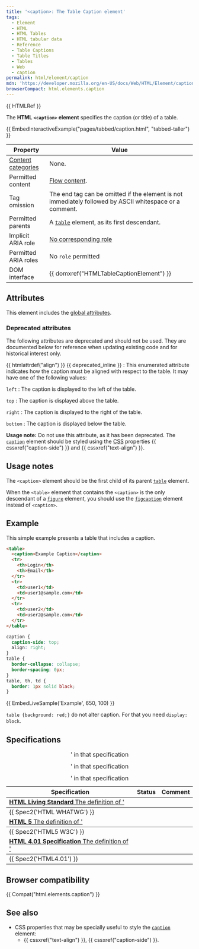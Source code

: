 ```yaml
---
title: '<caption>: The Table Caption element'
tags:
  - Element
  - HTML
  - HTML Tables
  - HTML tabular data
  - Reference
  - Table Captions
  - Table Titles
  - Tables
  - Web
  - caption
permalink: html/element/caption
mdn: 'https://developer.mozilla.org/en-US/docs/Web/HTML/Element/caption'
browserCompact: html.elements.caption
---
```

{{ HTMLRef }}

The **HTML `<caption>` element** specifies the caption (or title) of a table.

{{ EmbedInteractiveExample("pages/tabbed/caption.html", "tabbed-taller") }}

| Property | Value |
| --- | --- |
| [Content categories](/html/content_categories) | None. |
| Permitted content | [Flow content](/html/content_categories#flow_content). |
| Tag omission | The end tag can be omitted if the element is not immediately followed by ASCII whitespace or a comment. |
| Permitted parents | A [`table`](/html/element/table/) element, as its first descendant. |
| Implicit ARIA role | [No corresponding role](https://www.w3.org/TR/html-aria/#dfn-no-corresponding-role) |
| Permitted ARIA roles | No `role` permitted |
| DOM interface | {{ domxref("HTMLTableCaptionElement") }} |

## Attributes

This element includes the [global attributes](/html/global_attributes).

### Deprecated attributes

The following attributes are deprecated and should not be used. They are documented below for reference when updating existing code and for historical interest only.

{{ htmlattrdef("align") }} {{ deprecated_inline }}
: This enumerated attribute indicates how the caption must be aligned with respect to the table. It may have one of the following values:

`left`
: The caption is displayed to the left of the table.

`top`
: The caption is displayed above the table.

`right`
: The caption is displayed to the right of the table.

`bottom`
: The caption is displayed below the table.

**Usage note:** Do not use this attribute, as it has been deprecated. The [`caption`](/html/element/caption/) element should be styled using the [CSS](/en-US/docs/CSS) properties {{ cssxref("caption-side") }} and {{ cssxref("text-align") }}.

## Usage notes

The `<caption>` element should be the first child of its parent [`table`](/html/element/table/) element.

When the `<table>` element that contains the `<caption>` is the only descendant of a [`figure`](/html/element/figure/) element, you should use the [`figcaption`](/html/element/figcaption/) element instead of `<caption>`.

## Example

This simple example presents a table that includes a caption.

```html
<table>
  <caption>Example Caption</caption>
  <tr>
    <th>Login</th>
    <th>Email</th>
  </tr>
  <tr>
    <td>user1</td>
    <td>user1@sample.com</td>
  </tr>
  <tr>
    <td>user2</td>
    <td>user2@sample.com</td>
  </tr>
</table>
```

```css
caption {
  caption-side: top;
  align: right;
}
table {
  border-collapse: collapse;
  border-spacing: 0px;
}
table, th, td {
  border: 1px solid black;
}

```

{{ EmbedLiveSample('Example', 650, 100) }}

`table {background: red;}` do not alter caption. For that you need `display: block`.

## Specifications

| Specification | Status | Comment |
| --- | --- | --- |
| [**HTML Living Standard** The definition of '<caption>' in that specification](https://html.spec.whatwg.org/multipage/tables.html#the-caption-element) | {{ Spec2('HTML WHATWG') }} |  |
| [**HTML 5** The definition of '<caption>' in that specification](https://www.w3.org/TR/html52/tabular-data.html#the-caption-element) | {{ Spec2('HTML5 W3C') }} |  |
| [**HTML 4.01 Specification** The definition of '<caption>' in that specification](https://www.w3.org/TR/html401/struct/tables.html#h-11.2.2) | {{ Spec2('HTML4.01') }} |  |

## Browser compatibility

{{ Compat("html.elements.caption") }}

## See also

-   CSS properties that may be specially useful to style the [`caption`](/html/element/caption/) element:
    -   {{ cssxref("text-align") }}, {{ cssxref("caption-side") }}.